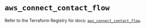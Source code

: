 # `aws_connect_contact_flow`

Refer to the Terraform Registry for docs: [`aws_connect_contact_flow`](https://registry.terraform.io/providers/hashicorp/aws/5.57.0/docs/resources/connect_contact_flow).
